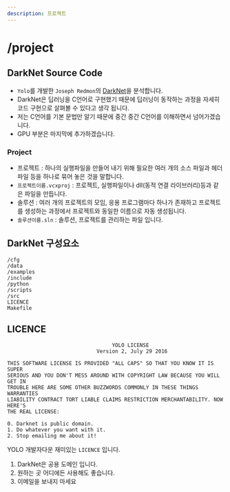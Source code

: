 ```yaml
---
description: 프로젝트
---
```


# /project

## DarkNet Source Code

* `Yolo`를 개발한 `Joseph Redmon`의 [DarkNet](https://github.com/pjreddie/darknet)을 분석합니다.
* DarkNet은 딥러닝을 C언어로 구현했기 때문에 딥러닝이 동작하는 과정을 자세히 코드 구현으로 살펴볼 수 있다고 생각 됩니다.
* 저는 C언어를 기본 문법만 알기 때문에 중간 중간 C언어를 이해하면서 넘어가겠습니다.
* GPU 부분은 마지막에 추가하겠습니다.

### Project

* 프로젝트 : 하나의 실행파일을 만들어 내기 위해 필요한 여러 개의 소스 파일과 헤더 파일 등을 하나로 묶어 놓은 것을 말합니다.
* `프로젝트이름.vcxproj` : 프로젝트, 실행파일이나 dll(동적 연결 라이브러리)등과 같은 파일을 만듭니다.
* 솔루션 : 여러 개의 프로젝트의 모임, 응용 프로그램마다 하나가 존재하고 프로젝트를 생성하는 과정에서 프로젝트와 동일한 이름으로 자동 생성됩니다.
* `솔루션이름.sln` : 솔루션, 프로젝트를 관리하는 파일 입니다.

## DarkNet 구성요소

```shell
/cfg
/data
/examples
/include
/python
/scripts
/src
LICENCE
Makefile
```

## LICENCE

```
                                  YOLO LICENSE
                             Version 2, July 29 2016

THIS SOFTWARE LICENSE IS PROVIDED "ALL CAPS" SO THAT YOU KNOW IT IS SUPER
SERIOUS AND YOU DON'T MESS AROUND WITH COPYRIGHT LAW BECAUSE YOU WILL GET IN
TROUBLE HERE ARE SOME OTHER BUZZWORDS COMMONLY IN THESE THINGS WARRANTIES
LIABILITY CONTRACT TORT LIABLE CLAIMS RESTRICTION MERCHANTABILITY. NOW HERE'S
THE REAL LICENSE:

0. Darknet is public domain.
1. Do whatever you want with it.
2. Stop emailing me about it!
```

YOLO 개발자다운 재미있는 `LICENCE` 입니다.

1. DarkNet은 공용 도메인 입니다.
2. 원하는 곳 어디에든 사용해도 좋습니다.
3. 이메일을 보내지 마세요
